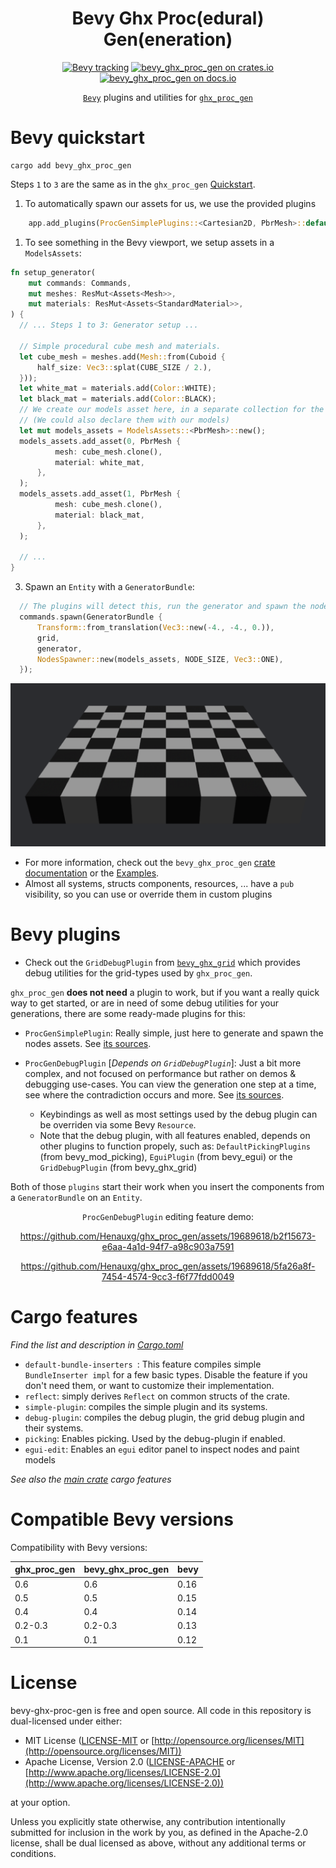 <div align="center">

# Bevy Ghx Proc(edural) Gen(eneration)

[![Bevy tracking](https://img.shields.io/badge/Bevy%20tracking-released%20version-lightblue)](https://github.com/bevyengine/bevy/blob/main/docs/plugins_guidelines.md#main-branch-tracking)
[![bevy_ghx_proc_gen on crates.io](https://img.shields.io/crates/v/ghx_proc_gen)](https://crates.io/crates/bevy_ghx_proc_gen)
[![bevy_ghx_proc_gen on docs.io](https://docs.rs/bevy_ghx_proc_gen/badge.svg)](https://docs.rs/bevy_ghx_proc_gen)


[`Bevy`](https://github.com/bevyengine/bevy) plugins and utilities for [`ghx_proc_gen`](../README.md)

</div>

# Bevy quickstart

```
cargo add bevy_ghx_proc_gen
```

Steps `1` to `3` are the same as in the `ghx_proc_gen`  [Quickstart](../README.md#quickstart).
1) To automatically spawn our assets for us, we use the provided plugins
```rust
    app.add_plugins(ProcGenSimplePlugins::<Cartesian2D, PbrMesh>::default());
```
1) To see something in the Bevy viewport, we setup assets in a `ModelsAssets`:
```rust
fn setup_generator(
    mut commands: Commands,
    mut meshes: ResMut<Assets<Mesh>>,
    mut materials: ResMut<Assets<StandardMaterial>>,
) {
  // ... Steps 1 to 3: Generator setup ...

  // Simple procedural cube mesh and materials.
  let cube_mesh = meshes.add(Mesh::from(Cuboid {
      half_size: Vec3::splat(CUBE_SIZE / 2.),
  }));
  let white_mat = materials.add(Color::WHITE);
  let black_mat = materials.add(Color::BLACK);
  // We create our models asset here, in a separate collection for the sake of simplicity.
  // (We could also declare them with our models)
  let mut models_assets = ModelsAssets::<PbrMesh>::new();
  models_assets.add_asset(0, PbrMesh {
          mesh: cube_mesh.clone(),
          material: white_mat,
      },
  );
  models_assets.add_asset(1, PbrMesh {
          mesh: cube_mesh.clone(),
          material: black_mat,
      },
  );

  // ...
}
```
3) Spawn an `Entity` with a `GeneratorBundle`:
```rust
  // The plugins will detect this, run the generator and spawn the nodes. 
  commands.spawn(GeneratorBundle {
      Transform::from_translation(Vec3::new(-4., -4., 0.)),
      grid,
      generator,
      NodesSpawner::new(models_assets, NODE_SIZE, Vec3::ONE),
  });
```
<p align="center">
  <img alt="bevy_chess_board_pattern" src="../docs/assets/bevy_chess_board_pattern.png">
</p>

- For more information, check out the `bevy_ghx_proc_gen` [crate documentation](https://docs.rs/bevy_ghx_proc_gen/latest/bevy_ghx_proc_gen) or the [Examples](../README.md#examples).
- Almost all systems, structs components, resources, ... have a `pub` visibility, so you can use or override them in custom plugins

# Bevy plugins

- Check out the `GridDebugPlugin` from [`bevy_ghx_grid`](https://github.com/Henauxg/bevy_ghx_grid) which provides debug utilities for the grid-types used by `ghx_proc_gen`.

`ghx_proc_gen` **does not need** a plugin to work, but if you want a really quick way to get started, or are in need of some debug utilities for your generations, there are some ready-made plugins for this:

- `ProcGenSimplePlugin`: Really simple, just here to generate and spawn the nodes assets. See [its sources](src/gen/simple_plugin.rs).

- `ProcGenDebugPlugin` [*Depends on `GridDebugPlugin`*]: Just a bit more complex, and not focused on performance but rather on demos & debugging use-cases. You can view the generation one step at a time, see where the contradiction occurs and more. See [its sources](src/gen/debug_plugin.rs).
  - Keybindings as well as most settings used by the debug plugin can be overriden via some Bevy `Resource`.
  - Note that the debug plugin, with all features enabled, depends on other plugins to function propely, such as: `DefaultPickingPlugins` (from bevy_mod_picking), `EguiPlugin` (from bevy_egui) or the `GridDebugPlugin` (from bevy_ghx_grid)

Both of those `plugins` start their work when you insert the components from a `GeneratorBundle` on an `Entity`.

<div align="center">
  
`ProcGenDebugPlugin` editing feature demo:
  
https://github.com/Henauxg/ghx_proc_gen/assets/19689618/b2f15673-e6aa-4a1d-94f7-a98c903a7591

https://github.com/Henauxg/ghx_proc_gen/assets/19689618/5fa26a8f-7454-4574-9cc3-f6f77fdd0049

</div>

# Cargo features

*Find the list and description in [Cargo.toml](Cargo.toml)*

- `default-bundle-inserters `: This feature compiles simple `BundleInserter impl` for a few basic types. Disable the feature if you don't need them, or want to customize their implementation.
- `reflect`: simply derives `Reflect` on common structs of the crate.
- `simple-plugin`: compiles the simple plugin and its systems.
- `debug-plugin`: compiles the debug plugin, the grid debug plugin and their systems.
- `picking`: Enables picking. Used by the debug-plugin if enabled.
- `egui-edit`: Enables an `egui` editor panel to inspect nodes and paint models

*See also the [main crate](../README.md#cargo-features) cargo features*

# Compatible Bevy versions

Compatibility with Bevy versions:

| ghx_proc_gen | bevy_ghx_proc_gen | bevy |
| :----------- | :---------------- | :--- |
| 0.6          | 0.6               | 0.16 |
| 0.5          | 0.5               | 0.15 |
| 0.4          | 0.4               | 0.14 |
| 0.2-0.3      | 0.2-0.3           | 0.13 |
| 0.1          | 0.1               | 0.12 |

# License

bevy-ghx-proc-gen is free and open source. All code in this repository is dual-licensed under either:

* MIT License ([LICENSE-MIT](../LICENSE-MIT) or [http://opensource.org/licenses/MIT](http://opensource.org/licenses/MIT))
* Apache License, Version 2.0 ([LICENSE-APACHE](../LICENSE-APACHE) or [http://www.apache.org/licenses/LICENSE-2.0](http://www.apache.org/licenses/LICENSE-2.0))

at your option.

Unless you explicitly state otherwise, any contribution intentionally submitted for inclusion in the work by you, as defined in the Apache-2.0 license, shall be dual licensed as above, without any additional terms or conditions.
